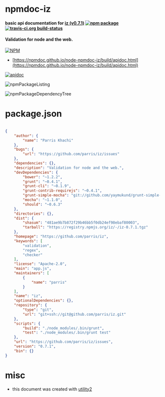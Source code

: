 # npmdoc-iz

#### basic api documentation for  [iz (v0.7.1)](https://github.com/parris/iz)  [![npm package](https://img.shields.io/npm/v/npmdoc-iz.svg?style=flat-square)](https://www.npmjs.org/package/npmdoc-iz) [![travis-ci.org build-status](https://api.travis-ci.org/npmdoc/node-npmdoc-iz.svg)](https://travis-ci.org/npmdoc/node-npmdoc-iz)

#### Validation for node and the web.

[![NPM](https://nodei.co/npm/iz.png?downloads=true&downloadRank=true&stars=true)](https://www.npmjs.com/package/iz)

- [https://npmdoc.github.io/node-npmdoc-iz/build/apidoc.html](https://npmdoc.github.io/node-npmdoc-iz/build/apidoc.html)

[![apidoc](https://npmdoc.github.io/node-npmdoc-iz/build/screenCapture.buildCi.browser.%252Ftmp%252Fbuild%252Fapidoc.html.png)](https://npmdoc.github.io/node-npmdoc-iz/build/apidoc.html)

![npmPackageListing](https://npmdoc.github.io/node-npmdoc-iz/build/screenCapture.npmPackageListing.svg)

![npmPackageDependencyTree](https://npmdoc.github.io/node-npmdoc-iz/build/screenCapture.npmPackageDependencyTree.svg)



# package.json

```json

{
    "author": {
        "name": "Parris Khachi"
    },
    "bugs": {
        "url": "https://github.com/parris/iz/issues"
    },
    "dependencies": {},
    "description": "Validation for node and the web.",
    "devDependencies": {
        "bower": "~1.2.2",
        "grunt": "~0.4.1",
        "grunt-cli": "~0.1.9",
        "grunt-contrib-requirejs": "~0.4.1",
        "grunt-simple-mocha": "git://github.com/yaymukund/grunt-simple-mocha.git#a4946466e9ce5504ecbda4d8419ff28ab74585ff",
        "mocha": "~1.1.0",
        "should": "~0.6.3"
    },
    "directories": {},
    "dist": {
        "shasum": "481ae9b7b872f29b46bb5f0db24ef98ebaf80003",
        "tarball": "https://registry.npmjs.org/iz/-/iz-0.7.1.tgz"
    },
    "homepage": "https://github.com/parris/iz",
    "keywords": [
        "validation",
        "regex",
        "checker"
    ],
    "license": "Apache-2.0",
    "main": "app.js",
    "maintainers": [
        {
            "name": "parris"
        }
    ],
    "name": "iz",
    "optionalDependencies": {},
    "repository": {
        "type": "git",
        "url": "git+ssh://git@github.com/parris/iz.git"
    },
    "scripts": {
        "build": "./node_modules/.bin/grunt",
        "test": "./node_modules/.bin/grunt test"
    },
    "url": "https://github.com/parris/iz/issues",
    "version": "0.7.1",
    "bin": {}
}
```



# misc
- this document was created with [utility2](https://github.com/kaizhu256/node-utility2)
